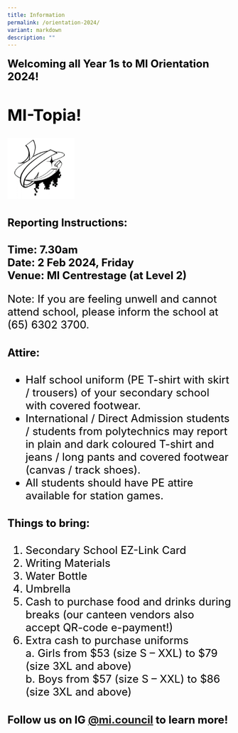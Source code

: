 ```yaml
---
title: Information
permalink: /orientation-2024/
variant: markdown
description: ""
---
```

<h4><font style="color:#000000;" size="5"><b>Welcoming all Year 1s to MI Orientation 2024!</b>
<h2><b>MI-Topia!</b></h2>
	<img style="width:30%;" src="/images/mitopia2024.png">
	<h4><b>Reporting Instructions:</b></h4>
	Time: 7.30am<br>
	Date: 2 Feb 2024, Friday<br>
	Venue: MI Centrestage (at Level 2)</font></h4><font style="color:#000000;" size="5">
	<p>Note: If you are feeling unwell and cannot attend school, please inform the school at (65) 6302 3700.</p>

<h4><b>Attire:</b></h4>
<ul><li>Half school uniform (PE T-shirt with skirt / trousers) of your secondary school with covered footwear.</li>
<li>International / Direct Admission students / students from polytechnics may report in plain and dark coloured T-shirt and jeans / long pants and covered footwear (canvas / track shoes).</li>
<li>All students should have PE attire available for station games.</li>
</ul>

<h4><b>Things to bring:</b></h4>
<ol>
	<li>Secondary School EZ-Link Card</li>
	<li>Writing Materials</li>
	<li>Water Bottle</li>
	<li>Umbrella</li>
	<li>Cash to purchase food and drinks during breaks (our canteen vendors also accept QR-code e-payment!)</li>
	<li>Extra cash to purchase uniforms <br>
a.	Girls from $53 (size S – XXL) to $79 (size 3XL and above)<br>
b.	Boys from $57 (size S – XXL) to $86 (size 3XL and above)</li>
</ol>

<h4><b>Follow us on IG <a href="https://www.instagram.com/mi.council/">@mi.council</a> to learn more! </b></h4>
</font>